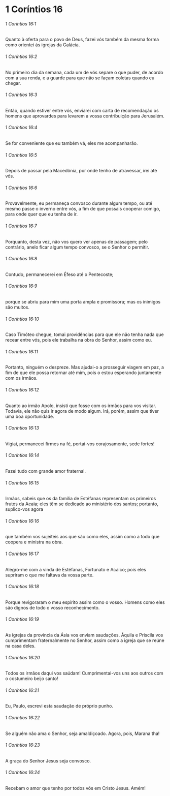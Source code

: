 # 1 Coríntios 16

###### 1 Coríntios 16:1

Quanto à oferta para o povo de Deus, fazei vós também da mesma forma como orientei às igrejas da Galácia.

###### 1 Coríntios 16:2

No primeiro dia da semana, cada um de vós separe o que puder, de acordo com a sua renda, e a guarde para que não se façam coletas quando eu chegar.

###### 1 Coríntios 16:3

Então, quando estiver entre vós, enviarei com carta de recomendação os homens que aprovardes para levarem a vossa contribuição para Jerusalém.

###### 1 Coríntios 16:4

Se for conveniente que eu também vá, eles me acompanharão.

###### 1 Coríntios 16:5

Depois de passar pela Macedônia, por onde tenho de atravessar, irei até vós.

###### 1 Coríntios 16:6

Provavelmente, eu permaneça convosco durante algum tempo, ou até mesmo passe o inverno entre vós, a fim de que possais cooperar comigo, para onde quer que eu tenha de ir.

###### 1 Coríntios 16:7

Porquanto, desta vez, não vos quero ver apenas de passagem; pelo contrário, anelo ficar algum tempo convosco, se o Senhor o permitir.

###### 1 Coríntios 16:8

Contudo, permanecerei em Éfeso até o Pentecoste;

###### 1 Coríntios 16:9

porque se abriu para mim uma porta ampla e promissora; mas os inimigos são muitos.

###### 1 Coríntios 16:10

Caso Timóteo chegue, tomai providências para que ele não tenha nada que recear entre vós, pois ele trabalha na obra do Senhor, assim como eu.

###### 1 Coríntios 16:11

Portanto, ninguém o despreze. Mas ajudai-o a prosseguir viagem em paz, a fim de que ele possa retornar até mim, pois o estou esperando juntamente com os irmãos.

###### 1 Coríntios 16:12

Quanto ao irmão Apolo, insisti que fosse com os irmãos para vos visitar. Todavia, ele não quis ir agora de modo algum. Irá, porém, assim que tiver uma boa oportunidade.

###### 1 Coríntios 16:13

Vigiai, permanecei firmes na fé, portai-vos corajosamente, sede fortes!

###### 1 Coríntios 16:14

Fazei tudo com grande amor fraternal.

###### 1 Coríntios 16:15

Irmãos, sabeis que os da família de Estéfanas representam os primeiros frutos da Acaia; eles têm se dedicado ao ministério dos santos; portanto, suplico-vos agora

###### 1 Coríntios 16:16

que também vos sujeiteis aos que são como eles, assim como a todo que coopera e ministra na obra.

###### 1 Coríntios 16:17

Alegro-me com a vinda de Estéfanas, Fortunato e Acaico; pois eles supriram o que me faltava da vossa parte.

###### 1 Coríntios 16:18

Porque revigoraram o meu espírito assim como o vosso. Homens como eles são dignos de todo o vosso reconhecimento.

###### 1 Coríntios 16:19

As igrejas da província da Ásia vos enviam saudações. Áquila e Priscila vos cumprimentam fraternalmente no Senhor, assim como a igreja que se reúne na casa deles.

###### 1 Coríntios 16:20

Todos os irmãos daqui vos saúdam! Cumprimentai-vos uns aos outros com o costumeiro beijo santo!

###### 1 Coríntios 16:21

Eu, Paulo, escrevi esta saudação de próprio punho.

###### 1 Coríntios 16:22

Se alguém não ama o Senhor, seja amaldiçoado. Agora, pois, Marana tha!

###### 1 Coríntios 16:23

A graça do Senhor Jesus seja convosco.

###### 1 Coríntios 16:24

Recebam o amor que tenho por todos vós em Cristo Jesus. Amém!

